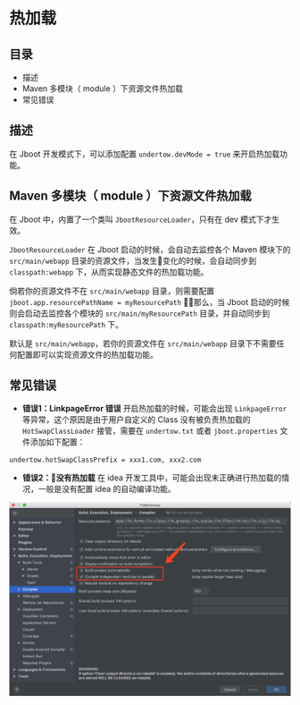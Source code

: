 # 热加载



## 目录

- 描述
- Maven 多模块（ module ）下资源文件热加载
- 常见错误

## 描述

在 Jboot 开发模式下，可以添加配置 `undertow.devMode = true` 来开启热加载功能。


## Maven 多模块（ module ）下资源文件热加载

在 Jboot 中，内置了一个类叫 `JbootResourceLoader`，只有在 dev 模式下才生效。

`JbootResourceLoader` 在 Jboot 启动的时候，会自动去监控各个 Maven 模块下的 `src/main/webapp` 目录的资源文件，当发生变化的时候，会自动同步到 `classpath:webapp` 下，从而实现静态文件的热加载功能。

倘若你的资源文件不在 `src/main/webapp` 目录，则需要配置 `jboot.app.resourcePathName = myResourcePath` ，那么，当 Jboot 启动的时候则会启动去监控各个模块的 `src/main/myResourcePath` 目录，并自动同步到 `classpath:myResourcePath` 下。

默认是 `src/main/webapp`，若你的资源文件在 `src/main/webapp` 目录下不需要任何配置即可以实现资源文件的热加载功能。


## 常见错误

- **错误1：LinkpageError 错误**
开启热加载的时候，可能会出现 `LinkpageError` 等异常，这个原因是由于用户自定义的 Class 没有被负责热加载的 `HotSwapClassLoader` 接管，需要在 `undertow.txt` 或者 `jboot.properties` 文件添加如下配置：

```
undertow.hotSwapClassPrefix = xxx1.com, xxx2.com
```

- **错误2：没有热加载**
  在 idea 开发工具中，可能会出现未正确进行热加载的情况，一般是没有配置 idea 的自动编译功能。

![](./static/images/idea-auto-build.jpg)
